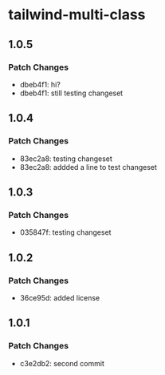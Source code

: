 # tailwind-multi-class

## 1.0.5

### Patch Changes

- dbeb4f1: hi?
- dbeb4f1: still testing changeset

## 1.0.4

### Patch Changes

- 83ec2a8: testing changeset
- 83ec2a8: addded a line to test changeset

## 1.0.3

### Patch Changes

- 035847f: testing changeset

## 1.0.2

### Patch Changes

- 36ce95d: added license

## 1.0.1

### Patch Changes

- c3e2db2: second commit
